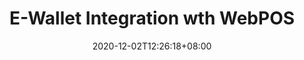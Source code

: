 ---
title: "E-Wallet Integration wth WebPOS"
date: 2020-12-02T12:26:18+08:00
draft: true # Set 'false' to publish
description: ""
categories:
- Journals
tags:
- 2020
- Work
- API Integration
---